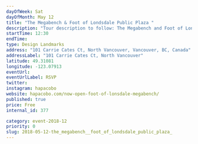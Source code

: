 ```yaml
---
dayOfWeek: Sat
dayOfMonth: May 12
title: "The Megabench & Foot of Londsdale Public Plaza "
description: "Tour description to follow: The Megabench and Foot of Lonsdale Public Plaza by Hapa Collaborative. Hapa is a landscape architecture and urban design practice established with placemaking, attentiveness and collaboration in mind."
startTime: 12:30
endTime: 
type: Design Landmarks
address: "101 Carrie Cates Ct, North Vancouver, Vancouver, BC, Canada"
addressLabel: "101 Carrie Cates Ct, North Vancouver"
latitude: 49.31081
longitude: -123.07913
eventUrl: 
eventUrlLabel: RSVP
twitter: 
instagram: hapacobo
website: hapacobo.com/now-open-foot-of-lonsdale-megabench/
published: true
price: Free
internal_id: 377

category: event-2018-12
priority: 0
slug: 2018-05-12-the_megabench__foot_of_londsdale_public_plaza_
---
```

